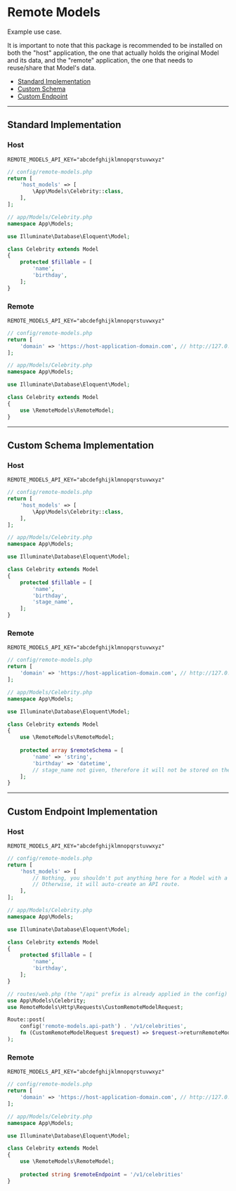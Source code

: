 # Remote Models

Example use case.

It is important to note that this package is recommended to be installed on both the "host" application, the one that actually
holds the original Model and its data, and the "remote" application, the one that needs to reuse/share that Model's data.

- [Standard Implementation](#standard-implementation)
- [Custom Schema](#custom-schema-implementation)
- [Custom Endpoint](#custom-endpoint-implementation)

---

## Standard Implementation

### Host

```env
REMOTE_MODELS_API_KEY="abcdefghijklmnopqrstuvwxyz"
```

```php
// config/remote-models.php
return [
    'host_models' => [
        \App\Models\Celebrity::class,
    ],
];
```

```php
// app/Models/Celebrity.php
namespace App\Models;

use Illuminate\Database\Eloquent\Model;

class Celebrity extends Model
{    
    protected $fillable = [
        'name',
        'birthday',
    ];
}
```

### Remote

```env
REMOTE_MODELS_API_KEY="abcdefghijklmnopqrstuvwxyz"
```

```php
// config/remote-models.php
return [
    'domain' => 'https://host-application-domain.com', // http://127.0.0.1:8000
];
```

```php
// app/Models/Celebrity.php
namespace App\Models;

use Illuminate\Database\Eloquent\Model;

class Celebrity extends Model
{
    use \RemoteModels\RemoteModel;
}
```

---

## Custom Schema Implementation

### Host

```env
REMOTE_MODELS_API_KEY="abcdefghijklmnopqrstuvwxyz"
```

```php
// config/remote-models.php
return [
    'host_models' => [
        \App\Models\Celebrity::class,
    ],
];
```

```php
// app/Models/Celebrity.php
namespace App\Models;

use Illuminate\Database\Eloquent\Model;

class Celebrity extends Model
{    
    protected $fillable = [
        'name',
        'birthday',
        'stage_name',
    ];
}
```

### Remote

```env
REMOTE_MODELS_API_KEY="abcdefghijklmnopqrstuvwxyz"
```

```php
// config/remote-models.php
return [
    'domain' => 'https://host-application-domain.com', // http://127.0.0.1:8000
];
```

```php
// app/Models/Celebrity.php
namespace App\Models;

use Illuminate\Database\Eloquent\Model;

class Celebrity extends Model
{
    use \RemoteModels\RemoteModel;    
    
    protected array $remoteSchema = [
        'name' => 'string',
        'birthday' => 'datetime',
        // stage_name not given, therefore it will not be stored on the "remote" application.
    ];
}
```

---

## Custom Endpoint Implementation

### Host

```env
REMOTE_MODELS_API_KEY="abcdefghijklmnopqrstuvwxyz"
```

```php
// config/remote-models.php
return [
    'host_models' => [
        // Nothing, you shouldn't put anything here for a Model with a custom endpoint.
        // Otherwise, it will auto-create an API route.
    ],
];
```

```php
// app/Models/Celebrity.php
namespace App\Models;

use Illuminate\Database\Eloquent\Model;

class Celebrity extends Model
{    
    protected $fillable = [
        'name',
        'birthday',
    ];
}
```

```php
// routes/web.php (the "/api" prefix is already applied in the config)
use App\Models\Celebrity;
use RemoteModels\Http\Requests\CustomRemoteModelRequest;

Route::post(
    config('remote-models.api-path') . '/v1/celebrities',
    fn (CustomRemoteModelRequest $request) => $request->returnRemoteModels(Celebrity::class)
);
```

### Remote

```env
REMOTE_MODELS_API_KEY="abcdefghijklmnopqrstuvwxyz"
```

```php
// config/remote-models.php
return [
    'domain' => 'https://host-application-domain.com', // http://127.0.0.1:8000
];
```

```php
// app/Models/Celebrity.php
namespace App\Models;

use Illuminate\Database\Eloquent\Model;

class Celebrity extends Model
{
    use \RemoteModels\RemoteModel;
    
    protected string $remoteEndpoint = '/v1/celebrities'
}
```

